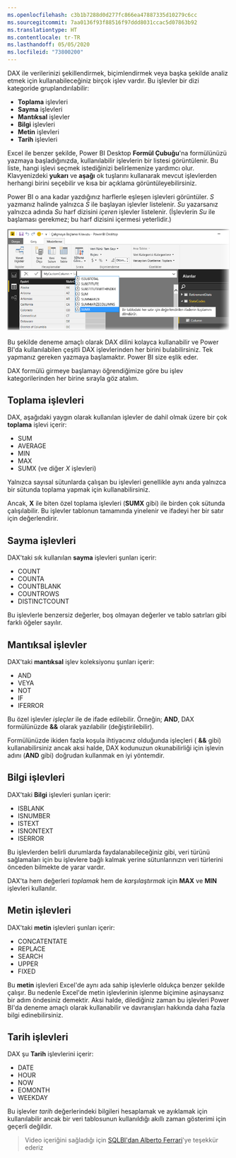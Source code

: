 ```yaml
---
ms.openlocfilehash: c3b1b7288d0d277fc866ea47887335d10279c6cc
ms.sourcegitcommit: 7aa0136f93f88516f97ddd8031ccac5d07863b92
ms.translationtype: HT
ms.contentlocale: tr-TR
ms.lasthandoff: 05/05/2020
ms.locfileid: "73800200"
---
```

DAX ile verilerinizi şekillendirmek, biçimlendirmek veya başka şekilde analiz etmek için kullanabileceğiniz birçok işlev vardır. Bu işlevler bir dizi kategoride gruplandırılabilir:

* **Toplama** işlevleri
* **Sayma** işlevleri
* **Mantıksal** işlevler
* **Bilgi** işlevleri
* **Metin** işlevleri
* **Tarih** işlevleri

Excel ile benzer şekilde, Power BI Desktop **Formül Çubuğu**'na formülünüzü yazmaya başladığınızda, kullanılabilir işlevlerin bir listesi görüntülenir. Bu liste, hangi işlevi seçmek istediğinizi belirlemenize yardımcı olur. Klavyenizdeki **yukarı** ve **aşağı** ok tuşlarını kullanarak mevcut işlevlerden herhangi birini seçebilir ve kısa bir açıklama görüntüleyebilirsiniz.

Power BI o ana kadar yazdığınız harflerle eşleşen işlevleri görüntüler. *S* yazmanız halinde yalnızca *S* ile başlayan işlevler listelenir. *Su* yazarsanız yalnızca adında *Su* harf dizisini *içeren* işlevler listelenir. (İşlevlerin *Su* ile başlaması gerekmez; bu harf dizisini içermesi yeterlidir.)

![](media/7-3-dax-functions/dax-functions_1.png)

Bu şekilde deneme amaçlı olarak DAX dilini kolayca kullanabilir ve Power BI'da kullanılabilen çeşitli DAX işlevlerinden her birini bulabilirsiniz. Tek yapmanız gereken yazmaya başlamaktır. Power BI size eşlik eder.

DAX formülü girmeye başlamayı öğrendiğimize göre bu işlev kategorilerinden her birine sırayla göz atalım.

## <a name="aggregation-functions"></a>Toplama işlevleri
DAX, aşağıdaki yaygın olarak kullanılan işlevler de dahil olmak üzere bir çok **toplama** işlevi içerir:

* SUM
* AVERAGE
* MIN
* MAX
* SUMX (ve diğer *X* işlevleri)

Yalnızca sayısal sütunlarda çalışan bu işlevleri genellikle aynı anda yalnızca bir sütunda toplama yapmak için kullanabilirsiniz.

Ancak, **X** ile biten özel toplama işlevleri (**SUMX** gibi) ile birden çok sütunda çalışılabilir. Bu işlevler tablonun tamamında yinelenir ve ifadeyi her bir satır için değerlendirir.

## <a name="counting-functions"></a>Sayma işlevleri
DAX'taki sık kullanılan **sayma** işlevleri şunları içerir:

* COUNT
* COUNTA
* COUNTBLANK
* COUNTROWS
* DISTINCTCOUNT

Bu işlevlerle benzersiz değerler, boş olmayan değerler ve tablo satırları gibi farklı öğeler sayılır.

## <a name="logical-functions"></a>Mantıksal işlevler
DAX'taki **mantıksal** işlev koleksiyonu şunları içerir:

* AND
* VEYA
* NOT
* IF
* IFERROR

Bu özel işlevler *işleçler* ile de ifade edilebilir. Örneğin; **AND**, DAX formülünüzde **&&** olarak yazılabilir (değiştirilebilir).

Formülünüzde ikiden fazla koşula ihtiyacınız olduğunda işleçleri ( **&&** gibi) kullanabilirsiniz ancak aksi halde, DAX kodunuzun okunabilirliği için işlevin adını (**AND** gibi) doğrudan kullanmak en iyi yöntemdir.

## <a name="information-functions"></a>Bilgi işlevleri
DAX'taki **Bilgi** işlevleri şunları içerir:

* ISBLANK
* ISNUMBER
* ISTEXT
* ISNONTEXT
* ISERROR

Bu işlevlerden belirli durumlarda faydalanabileceğiniz gibi, veri türünü sağlamaları için bu işlevlere bağlı kalmak yerine sütunlarınızın veri türlerini önceden bilmekte de yarar vardır.

DAX'ta hem değerleri *toplamak* hem de *karşılaştırmak* için **MAX** ve **MIN** işlevleri kullanılır.

## <a name="text-functions"></a>Metin işlevleri
DAX'taki **metin** işlevleri şunları içerir:

* CONCATENTATE
* REPLACE
* SEARCH
* UPPER
* FIXED

Bu **metin** işlevleri Excel'de aynı ada sahip işlevlerle oldukça benzer şekilde çalışır. Bu nedenle Excel'de metin işlevlerinin işlenme biçimine aşinaysanız bir adım öndesiniz demektir. Aksi halde, dilediğiniz zaman bu işlevleri Power BI'da deneme amaçlı olarak kullanabilir ve davranışları hakkında daha fazla bilgi edinebilirsiniz.

## <a name="date-functions"></a>Tarih işlevleri
DAX şu **Tarih** işlevlerini içerir:

* DATE
* HOUR
* NOW
* EOMONTH
* WEEKDAY

Bu işlevler *tarih* değerlerindeki bilgileri hesaplamak ve ayıklamak için kullanılabilir ancak bir veri tablosunun kullanıldığı akıllı zaman gösterimi için geçerli değildir.

> Video içeriğini sağladığı için [SQLBI'dan Alberto Ferrari](https://www.sqlbi.com/learning-dax)'ye teşekkür ederiz
> 
> 

